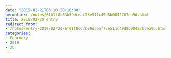 ```yaml
---
date: "2019-02-21T03:10:28+10:00"
permalink: /notes/6f01f8c63b59dceaf75e511c49d8b0042767ea9d.html
title: 2019/02/20 entry
redirect_from:
- /notes/entry/2019/02/20/6f01f8c63b59dceaf75e511c49d8b0042767ea9d.html
categories:
- February
- 2019
- 20
---
```

